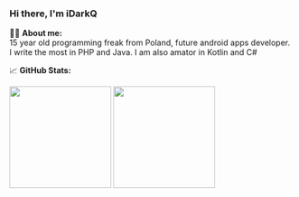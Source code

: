 
### Hi there, I'm iDarkQ

🧒🏼 **About me:**<br/>
15 year old programming freak from Poland, future android apps developer. I write the most in PHP and Java. I am also amator in Kotlin and C#

📈 **GitHub Stats:**

<p>
  <img height="180em" src="https://github-readme-stats-lilac-beta-32.vercel.app/api?username=iDarkQ&show_icons=true&hide_border=true&&count_private=true&include_all_commits=true" />
  <img height="180em" src="https://github-readme-stats-lilac-beta-32.vercel.app/api/top-langs/?username=iDarkQ&exclude_repo=KNN-Image-Classification&show_icons=true&hide_border=true&layout=compact&langs_count=8"/>
</p>

